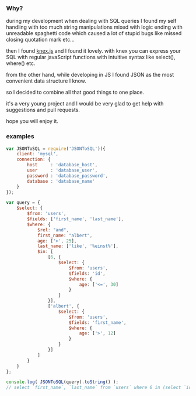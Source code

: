 ### Why?

during my development when dealing with SQL queries I found my self handling with too much string manipulations mixed with logic ending with unreadable spaghetti code which caused a lot of stupid bugs like missed closing quotation mark etc...

then I found [knex.js](http://knexjs.org) and I found it lovely. with knex you can express your SQL with regular javaScript functions with intuitive syntax like select(), where() etc.

from the other hand, while developing in JS I found JSON as the most convenient data structure I know.

so I decided to combine all that good things to one place.

it's a very young project and I would be very glad to get help with suggestions and pull requests.

hope you will enjoy it.

### examples

```javascript
var JSONToSQL = require('JSONToSQL')({
    client: 'mysql',
    connection: {
        host     : 'database_host',
        user     : 'database_user',
        password : 'database_password',
        database : 'database_name'
    }
});

var query = {
    $select: {
        $from: 'users',
        $fields: ['first_name', 'last_name'],
        $where: {
            $rel: "and",
            first_name: "albert",
            age: ['>', 25],
            last_name: ['like', '%einst%'],
            $in: [
                [6, {
                    $select: {
                        $from: 'users',
                        $fields: 'id',
                        $where: {
                            age: ['<=', 30]
                        }
                    }
                }],
                ['albert', {
                    $select: {
                        $from: 'users',
                        $fields: 'first_name',
                        $where: {
                            age: ['>', 12]
                        }
                    }
                }]
            ]
        }
    }
};

console.log( JSONToSQL(query).toString() );
// select `first_name`, `last_name` from `users` where 6 in (select `id` from `users` where `age` <= 30) and `albert` in (select `first_name` from `users` where `age` > 12) and `first_name` = 'albert' and `age` > 25 and `last_name` like '%einst%'
```